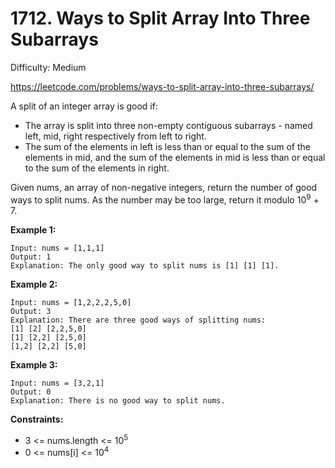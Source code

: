 # 1712. Ways to Split Array Into Three Subarrays

Difficulty: Medium

https://leetcode.com/problems/ways-to-split-array-into-three-subarrays/

A split of an integer array is good if:

* The array is split into three non-empty contiguous subarrays - named left, mid, right respectively from left to right.
* The sum of the elements in left is less than or equal to the sum of the elements in mid, and the sum of the elements in mid is less than or equal to the sum of the elements in right.

Given nums, an array of non-negative integers, return the number of good ways to split nums. As the number may be too large, return it modulo 10<sup>9</sup> + 7.

**Example 1:**
```
Input: nums = [1,1,1]
Output: 1
Explanation: The only good way to split nums is [1] [1] [1].
```

**Example 2:**
```
Input: nums = [1,2,2,2,5,0]
Output: 3
Explanation: There are three good ways of splitting nums:
[1] [2] [2,2,5,0]
[1] [2,2] [2,5,0]
[1,2] [2,2] [5,0]
```

**Example 3:**
```
Input: nums = [3,2,1]
Output: 0
Explanation: There is no good way to split nums.
```

**Constraints:**

* 3 <= nums.length <= 10<sup>5</sup>
* 0 <= nums[i] <= 10<sup>4</sup>
